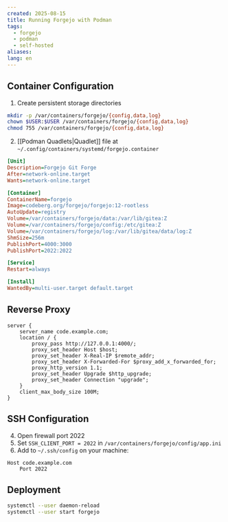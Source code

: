 ```yaml
---
created: 2025-08-15
title: Running Forgejo with Podman
tags:
  - forgejo
  - podman
  - self-hosted
aliases: 
lang: en
---
```

## Container Configuration

1. Create persistent storage directories

```bash
mkdir -p /var/containers/forgejo/{config,data,log}
chown $USER:$USER /var/containers/forgejo/{config,data,log}
chmod 755 /var/containers/forgejo/{config,data,log}
```

2. [[Podman Quadlets|Quadlet]] file at `~/.config/containers/systemd/forgejo.container`

```ini
[Unit]
Description=Forgejo Git Forge
After=network-online.target
Wants=network-online.target

[Container]
ContainerName=forgejo
Image=codeberg.org/forgejo/forgejo:12-rootless
AutoUpdate=registry
Volume=/var/containers/forgejo/data:/var/lib/gitea:Z
Volume=/var/containers/forgejo/config:/etc/gitea:Z
Volume=/var/containers/forgejo/log:/var/lib/gitea/data/log:Z
ShmSize=256m
PublishPort=4000:3000
PublishPort=2022:2022

[Service]
Restart=always

[Install]
WantedBy=multi-user.target default.target
```
## Reverse Proxy

```nginx
server {
    server_name code.example.com;
    location / {
        proxy_pass http://127.0.0.1:4000/;
        proxy_set_header Host $host;
        proxy_set_header X-Real-IP $remote_addr;
        proxy_set_header X-Forwarded-For $proxy_add_x_forwarded_for;
        proxy_http_version 1.1;
        proxy_set_header Upgrade $http_upgrade;
        proxy_set_header Connection "upgrade";
    }
    client_max_body_size 100M;
}
```

## SSH Configuration

4. Open firewall port 2022
5. Set `SSH_CLIENT_PORT = 2022` in `/var/containers/forgejo/config/app.ini`
6. Add to `~/.ssh/config` on your machine:
```ssh
Host code.example.com
    Port 2022
```

## Deployment

```bash
systemctl --user daemon-reload
systemctl --user start forgejo
```
